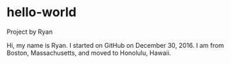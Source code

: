 # hello-world

Project by Ryan

Hi, my name is Ryan.
I started on GitHub on December 30, 2016.
I am from Boston, Massachusetts, and moved to Honolulu, Hawaii.
